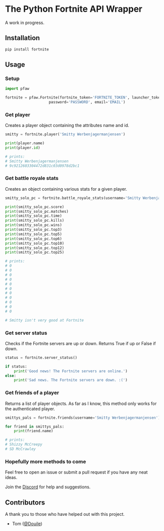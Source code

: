 # The Python Fortnite API Wrapper
A work in progress.

## Installation
```bash
pip install fortnite
```

## Usage

### Setup
```python
import pfaw

fortnite = pfaw.Fortnite(fortnite_token='FORTNITE_TOKEN', launcher_token='LAUNCHER_TOKEN',
                    password='PASSWORD', email='EMAIL')
```

### Get player
Creates a player object containing the attributes name and id.
```python
smitty = fortnite.player('Smitty Werbenjagermanjensen')

print(player.name)
print(player.id)

# prints:
# Smitty Werbenjagermanjensen
# 9c9212603304472d831c03d0978d2bc1
```

### Get battle royale stats
Creates an object containing various stats for a given player.
```python
smitty_solo_pc = fortnite.battle_royale_stats(username='Smitty Werbenjagermanjensen', mode='solo', platform='pc')

print(smitty_solo_pc.score)
print(smitty_solo_pc.matches)
print(smitty_solo_pc.time)
print(smitty_solo_pc.kills)
print(smitty_solo_pc.wins)
print(smitty_solo_pc.top3)
print(smitty_solo_pc.top5)
print(smitty_solo_pc.top6)
print(smitty_solo_pc.top10)
print(smitty_solo_pc.top12)
print(smitty_solo_pc.top25)

# prints:
# 0
# 0
# 0
# 0
# 0
# 0
# 0
# 0
# 0
# 0
# 0

# Smitty isn't very good at Fortnite
```

### Get server status
Checks if the Fortnite servers are up or down. Returns True if up or False if down.
```python
status = fortnite.server_status()

if status:
    print('Good news! The Fortnite servers are online.')
else:
    print('Sad news. The Fortnite servers are down. :(')
```

### Get friends of a player
Returns a list of player objects. As far as I know, this method only works for the authenticated player.
```python
smittys_pals = fortnite.friends(username='Smitty Werbenjagermanjensen')

for friend in smittys_pals:
    print(friend.name)

# prints:
# Shizzy McCreepy
# SD McCrawley
```

### Hopefully more methods to come
Feel free to open an issue or submit a pull request if you have any neat ideas.

Join the [Discord](https://discord.gg/AEfWXP9) for help and suggestions.

## Contributors
A thank you to those who have helped out with this project.

- Tom ([@Douile](https://github.com/Douile))